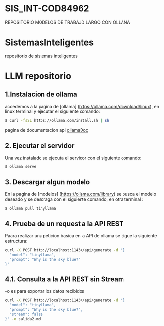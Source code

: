 # SIS_INT-COD84962
REPOSITORIO  MODELOS DE TRABAJO LARGO CON OLLANA
# SistemasInteligentes
repositorio de sistemas inteligentes
# LLM repositorio

## 1.Instalacion de ollama
accedemos a la pagina de [ollama] (https://ollama.com/download/linux), en linux terminal y ejecutar el siguiente comando: 

````bash
$ curl -fsSL https://ollama.com/install.sh | sh
````
pagina de documentacion api [ollamaDoc](https://github.com/ollama/ollama/blob/main/docs/api.md)
## 2. Ejecutar el servidor
Una vez instalado  se ejecuta el servidor con el siguiente comando:

````bash
$ ollama serve
````

## 3. Descargar algun modelo

En la pagina de [modelos] (https://ollama.com/library) se busca el modelo deseado y se descraga con el siguiente comando, en otra terminal :

````bash
$ ollama pull tinyllama
````

## 4. Prueba de un request a la API REST
Paara realizar una peticion basica en la API de ollama se sigue la siguiente estructura:

````bash
curl -X POST http://localhost:11434/api/generate -d '{
  "model": "tinyllama",
  "prompt": "Why is the sky blue?"
}'
````
## 4.1. Consulta a la API REST sin Stream
-o es para exportar los datos recibidos
````bash
curl -X POST http://localhost:11434/api/generate -d '{
  "model": "tinyllama",
  "prompt": "Why is the sky blue?",
  "stream": false
}' -o salida2.md
````